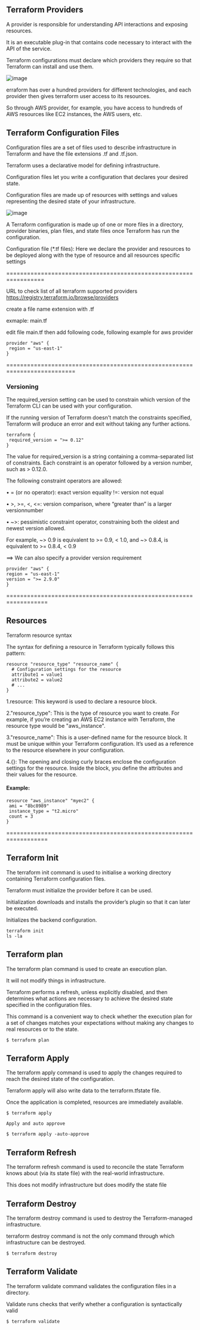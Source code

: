 ## Terraform Providers

A provider is responsible for understanding API interactions and exposing resources. 

It is an executable plug-in that contains code necessary to interact with the API of the service. 

Terraform configurations must declare which providers they require so that Terraform can install and use them.


![image](https://github.com/user-attachments/assets/9578aa17-4c1f-4e97-adca-ecb40526a612)

erraform has over a hundred providers for different technologies, and each provider then gives terraform user access to its resources.

So through AWS provider, for example, you have access to hundreds of AWS resources like EC2 instances, the AWS users, etc.

## Terraform Configuration Files

Configuration files are a set of files used to describe infrastructure in Terraform and have the file extensions .tf and .tf.json.

Terraform uses a declarative model for defining infrastructure. 

Configuration files let you write a configuration that declares your desired state. 

Configuration files are made up of resources with settings and values representing the desired state of your infrastructure.


![image](https://github.com/user-attachments/assets/24f958fa-df66-4d47-9fee-a2bd29952d4e)

A Terraform configuration is made up of one or more files in a directory, provider binaries, plan files, and state files once Terraform has run the configuration.

Configuration file (*.tf files): Here we declare the provider and resources to be deployed along with the type of resource and all resources specific settings

=================================================================

URL to check list of all terraform supported providers https://registry.terraform.io/browse/providers

create a file name extension with .tf

exmaple: main.tf

edit file main.tf then add following code, following example for aws provider

```
provider "aws" {
 region = "us-east-1"
}
```
==========================================================================

### Versioning
The required_version setting can be used to constrain which version of the Terraform CLI can be used with your configuration. 

If the running version of Terraform doesn't match the constraints specified, Terraform will produce an error and exit without taking any further actions.

```
terraform {
 required_version = ">= 0.12"
}
```
The value for required_version is a string containing a comma-separated list of constraints.
Each constraint is an operator followed by a version number, such as > 0.12.0. 

The following constraint operators are allowed:

• = (or no operator): exact version equality !=: version not equal

• >, >=, <, <=: version comparison, where “greater than” is a larger versionnumber

• ~>: pessimistic constraint operator, constraining both the oldest and newest version allowed. 

For example, ~> 0.9 is equivalent to >= 0.9, < 1.0, and ~> 0.8.4, is equivalent to >= 0.8.4, < 0.9

==> We can also specify a provider version requirement

```
provider "aws" {
region = "us-east-1"
version = ">= 2.9.0"
}
```
==================================================================

## Resources

Terraform resource syntax

The syntax for defining a resource in Terraform typically follows this pattern:

```
resource "resource_type" "resource_name" {
  # Configuration settings for the resource
  attribute1 = value1
  attribute2 = value2
  # ...
}
```

1.resource: This keyword is used to declare a resource block.

2."resource_type": This is the type of resource you want to create. For example, if you’re creating an AWS EC2 instance with Terraform, the resource type would be "aws_instance".

3."resource_name": This is a user-defined name for the resource block. It must be unique within your Terraform configuration. It’s used as a reference to the resource elsewhere in your configuration.

4.{}: The opening and closing curly braces enclose the configuration settings for the resource. Inside the block, you define the attributes and their values for the resource.

#### Example:

```
resource "aws_instance" "myec2" {
 ami = "8bc8989"
 instance_type = "t2.micro"
 count = 3
}
```
==================================================================

## Terraform Init

The terraform init command is used to initialise a working directory containing Terraform configuration files.

Terraform must initialize the provider before it can be used.

Initialization downloads and installs the provider’s plugin so that it can later be executed.

Initializes the backend configuration.

```
terraform init
ls -la
```

## Terraform plan

The terraform plan command is used to create an execution plan.

It will not modify things in infrastructure.

Terraform performs a refresh, unless explicitly disabled, and then determines what actions are necessary to achieve the desired state specified in the configuration files.

This command is a convenient way to check whether the execution plan for a set of changes matches your expectations without making any changes to real resources or to the state.

```
$ terraform plan
```

## Terraform Apply

The terraform apply command is used to apply the changes required to reach the desired state of the configuration.

Terraform apply will also write data to the terraform.tfstate file.

Once the application is completed, resources are immediately available.

```
$ terraform apply

Apply and auto approve

$ terraform apply -auto-approve
```
## Terraform Refresh

The terraform refresh command is used to reconcile the state Terraform knows about (via its state file) with the real-world infrastructure.

This does not modify infrastructure but does modify the state file

## Terraform Destroy

The terraform destroy command is used to destroy the Terraform-managed infrastructure.

terraform destroy command is not the only command through which infrastructure can be destroyed.

```
$ terraform destroy
```

## Terraform Validate

The terraform validate command validates the configuration files in a directory.

Validate runs checks that verify whether a configuration is syntactically valid

```
$ terraform validate
```

